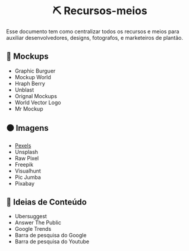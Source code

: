 <h1 align="center">⛏️ Recursos-meios </h1>
Esse documento tem como centralizar todos os recursos e meios para auxiliar desenvolvedores, designs, fotografos, e marketeiros de plantão.

## 🔴 Mockups
* Graphic Burguer
* Mockup World
* Hraph Berry
* Unblast
* Orignal Mockups
* World Vector Logo
* Mr Mockup

## ⚫ Imagens
* [Pexels](https://pexels.com/)
* Unsplash
* Raw Pixel
* Freepik
* Visualhunt
* Pic Jumba
* Pixabay

## 🔴 Ideias de Conteúdo
* Ubersuggest
* Answer The Public
* Google Trends
* Barra de pesquisa do Google
* Barra de pesquisa do Youtube